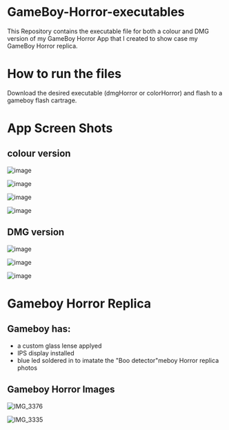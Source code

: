 # GameBoy-Horror-executables
This Repository contains the executable file for both a colour and DMG version of my GameBoy Horror App that I created to show case my GameBoy Horror replica.

# How to run the files

Download the desired executable (dmgHorror or colorHorror) and flash to a gameboy flash cartrage.

# App Screen Shots
## colour version

![image](https://github.com/jlamont82/GameBoy-Horror-Color-App/assets/57664420/3eff7759-5008-4293-b1ea-e0da8c23024b)

![image](https://github.com/jlamont82/GameBoy-Horror-Color-App/assets/57664420/c0de61a9-c4d4-46ff-9d6c-570fbd54a704)

![image](https://github.com/jlamont82/GameBoy-Horror-Color-App/assets/57664420/29120486-78a5-4279-92c9-72d46712a640)

![image](https://github.com/jlamont82/GameBoy-Horror-Color-App/assets/57664420/216becbc-b476-4b98-a4f8-bae02a5e1e82)

## DMG version

![image](https://github.com/jlamont82/GameBoy-Horror-App/assets/57664420/85f69c4b-6bbf-43c9-94ef-75d74308b84e)

![image](https://github.com/jlamont82/GameBoy-Horror-App/assets/57664420/e2075674-69b3-4e6f-903a-2538dea8e06d)

![image](https://github.com/jlamont82/GameBoy-Horror-App/assets/57664420/e7b515e9-94f1-47a1-b6c2-09977151cc3a)

# Gameboy Horror Replica

## Gameboy has:
* a custom glass lense applyed
* IPS display installed
* blue led soldered in to imatate the "Boo detector"meboy Horror replica photos

## Gameboy Horror Images
![IMG_3376](https://github.com/jlamont82/GameBoy-Horror-executables/assets/57664420/0d90a8b3-21d0-458f-8712-87da0c5ae2bc)

![IMG_3335](https://github.com/jlamont82/GameBoy-Horror-executables/assets/57664420/3656e078-5d6c-4d57-a32c-a54135a901b6)


